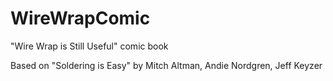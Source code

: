 WireWrapComic
=============

"Wire Wrap is Still Useful" comic book

Based on "Soldering is Easy" by Mitch Altman, Andie Nordgren, Jeff Keyzer
